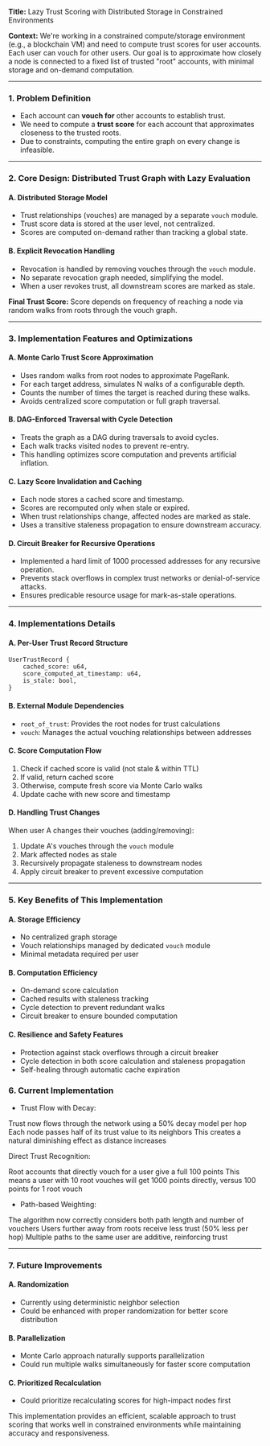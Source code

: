 **Title:** Lazy Trust Scoring with Distributed Storage in Constrained Environments

**Context:**
We're working in a constrained compute/storage environment (e.g., a blockchain VM) and need to compute trust scores for user accounts. Each user can vouch for other users. Our goal is to approximate how closely a node is connected to a fixed list of trusted "root" accounts, with minimal storage and on-demand computation.

---

### 1. Problem Definition
- Each account can **vouch for** other accounts to establish trust.
- We need to compute a **trust score** for each account that approximates closeness to the trusted roots.
- Due to constraints, computing the entire graph on every change is infeasible.

---

### 2. Core Design: Distributed Trust Graph with Lazy Evaluation

#### A. Distributed Storage Model
- Trust relationships (vouches) are managed by a separate `vouch` module.
- Trust score data is stored at the user level, not centralized.
- Scores are computed on-demand rather than tracking a global state.

#### B. Explicit Revocation Handling
- Revocation is handled by removing vouches through the `vouch` module.
- No separate revocation graph needed, simplifying the model.
- When a user revokes trust, all downstream scores are marked as stale.

**Final Trust Score:**
Score depends on frequency of reaching a node via random walks from roots through the vouch graph.

---

### 3. Implementation Features and Optimizations

#### A. Monte Carlo Trust Score Approximation
- Uses random walks from root nodes to approximate PageRank.
- For each target address, simulates N walks of a configurable depth.
- Counts the number of times the target is reached during these walks.
- Avoids centralized score computation or full graph traversal.

#### B. DAG-Enforced Traversal with Cycle Detection
- Treats the graph as a DAG during traversals to avoid cycles.
- Each walk tracks visited nodes to prevent re-entry.
- This handling optimizes score computation and prevents artificial inflation.

#### C. Lazy Score Invalidation and Caching
- Each node stores a cached score and timestamp.
- Scores are recomputed only when stale or expired.
- When trust relationships change, affected nodes are marked as stale.
- Uses a transitive staleness propagation to ensure downstream accuracy.

#### D. Circuit Breaker for Recursive Operations
- Implemented a hard limit of 1000 processed addresses for any recursive operation.
- Prevents stack overflows in complex trust networks or denial-of-service attacks.
- Ensures predicable resource usage for mark-as-stale operations.

---

### 4. Implementations Details

#### A. Per-User Trust Record Structure
```plaintext
UserTrustRecord {
    cached_score: u64,
    score_computed_at_timestamp: u64,
    is_stale: bool,
}
```

#### B. External Module Dependencies
- `root_of_trust`: Provides the root nodes for trust calculations
- `vouch`: Manages the actual vouching relationships between addresses

#### C. Score Computation Flow
1. Check if cached score is valid (not stale & within TTL)
2. If valid, return cached score
3. Otherwise, compute fresh score via Monte Carlo walks
4. Update cache with new score and timestamp

#### D. Handling Trust Changes
When user A changes their vouches (adding/removing):
1. Update A's vouches through the `vouch` module
2. Mark affected nodes as stale
3. Recursively propagate staleness to downstream nodes
4. Apply circuit breaker to prevent excessive computation

---

### 5. Key Benefits of This Implementation

#### A. Storage Efficiency
- No centralized graph storage
- Vouch relationships managed by dedicated `vouch` module
- Minimal metadata required per user

#### B. Computation Efficiency
- On-demand score calculation
- Cached results with staleness tracking
- Cycle detection to prevent redundant walks
- Circuit breaker to ensure bounded computation

#### C. Resilience and Safety Features
- Protection against stack overflows through a circuit breaker
- Cycle detection in both score calculation and staleness propagation
- Self-healing through automatic cache expiration


### 6. Current Implementation

- Trust Flow with Decay:

Trust now flows through the network using a 50% decay model per hop
Each node passes half of its trust value to its neighbors
This creates a natural diminishing effect as distance increases

Direct Trust Recognition:

Root accounts that directly vouch for a user give a full 100 points
This means a user with 10 root vouches will get 1000 points directly, versus 100 points for 1 root vouch

- Path-based Weighting:

The algorithm now correctly considers both path length and number of vouchers
Users further away from roots receive less trust (50% less per hop)
Multiple paths to the same user are additive, reinforcing trust

---
### 7. Future Improvements

#### A. Randomization
- Currently using deterministic neighbor selection
- Could be enhanced with proper randomization for better score distribution

#### B. Parallelization
- Monte Carlo approach naturally supports parallelization
- Could run multiple walks simultaneously for faster score computation

#### C. Prioritized Recalculation
- Could prioritize recalculating scores for high-impact nodes first

This implementation provides an efficient, scalable approach to trust scoring that works well in constrained environments while maintaining accuracy and responsiveness.
